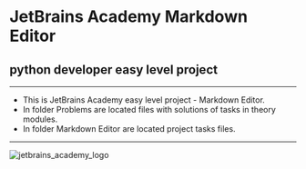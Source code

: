 # JetBrains Academy Markdown Editor
## python developer easy level project

---
<ul>
<li>This is JetBrains Academy easy level project - Markdown Editor.</li>

<li>In folder Problems are located files with solutions of tasks in theory modules. </li>

<li>In folder Markdown Editor are located project tasks files.</li>
</ul>

---

![jetbrains_academy_logo](https://blog.jetbrains.com/wp-content/uploads/2020/03/Banner.png)
